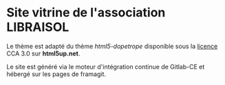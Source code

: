 # Site vitrine de l'association LIBRAISOL

Le thème est adapté du thème *html5-dopetrope* disponible sous la [licence] CCA 3.0 sur **html5up.net**.

Le site est généré via le moteur d'intégration continue de Gitlab-CE et
hébergé sur les pages de framagit.

[licence]: https://html5up.net/license
